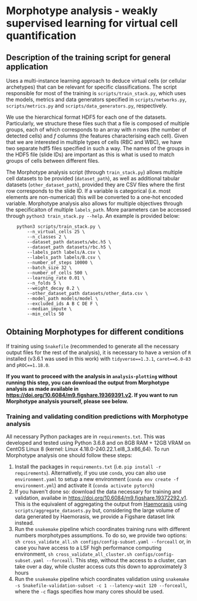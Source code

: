 # Morphotype analysis - weakly supervised learning for virtual cell quantification

## Description of the training script for general application

Uses a multi-instance learning approach to deduce virtual cells (or cellular archetypes) that can be relevant for specific classifications. The script responsible for most of the training is `scripts/train_stack.py`, which uses the models, metrics and data generators specified in `scripts/networks.py`, `scripts/metrics.py` and `scripts/data_generators.py`, respectively. 

We use the hierarchical format HDF5 for each one of the datasets. Particularly, we structure these files such that a file is composed of multiple groups, each of which corresponds to an array with $n$ rows (the number of detected cells) and $f$ columns (the features characterising each cell). Given that we are interested in multiple types of cells (RBC and WBC), we have two separate hdf5 files specified in such a way. The names of the groups in the HDF5 file (slide IDs) are important as this is what is used to match groups of cells between different files.

The Morphotype analysis script (through `train_stack.py`) allows multiple cell datasets to be provided (`dataset_path`), as well as additional tabular datasets (`other_dataset_path`), provided they are CSV files where the first row corresponds to the slide ID. If a variable is categorical (i.e. most elements are non-numerical) this will be converted to a one-hot encoded variable. Morphotype analysis also allows for multiple objectives through the specificaiton of multiple `labels_path`. More parameters can be accessed through `python3 train_stack.py --help`. An example is provided below:

```
    python3 scripts/train_stack.py \
        --n_virtual_cells 25 \
        --n_classes 2 \
        --dataset_path datasets/wbc.h5 \
        --dataset_path datasets/rbc.h5 \
        --labels_path labels/A.csv \
        --labels_path labels/B.csv \
        --number_of_steps 10000 \
        --batch_size 32 \
        --number_of_cells 500 \
        --learning_rate 0.01 \
        --n_folds 5 \
        --weight_decay 0.2 \
        --other_dataset_path datasets/other_data.csv \
        --model_path models/model \
        --excluded_ids A B C DE F \
        --median_impute \
        --min_cells 50 
```

## Obtaining Morphotypes for different conditions

If training using `Snakefile` (recommended to generate all the necessary output files for the rest of the analysis), it is necessary to have a version of `R` installed (v3.6.1 was used in this work) with `tidyverse==1.3.1`, `caret==6.0-83` and `pROC==1.18.0`. 

**If you want to proceed with the analysis in `analysis-plotting` without running this step, you can download the output from Morphotype analysis as made available in https://doi.org/10.6084/m9.figshare.19369391.v2. If you want to run Morphotype analysis yourself, please see below.**

### Training and validating condition predictions with Morphotype analysis

All necessary Python packages are in `requirements.txt`. This was developed and tested using Python 3.6.8 and on 8GB RAM + 12GB VRAM on CentOS Linux 8 (kernel: Linux 4.18.0-240.22.1.el8_3.x86_64). To run Morphotype analysis one should follow these steps:

1. Install the packages in `requirements.txt` (i.e. `pip install -r requirements`). Alternatively, if you use `conda`, you can also use `environment.yaml` to setup a new environment (`conda env create -f environment.yml`) and activate it (`conda activate pytorch`)
2. If you haven't done so: download the data necessary for training and validation, availabe in https://doi.org/10.6084/m9.figshare.19372292.v1. This is the equivalent of aggregating the output from [Haemorasis](https://github.com/josegcpa/haemorasis) using `scripts/aggregate_datasets.py` but, considering the large volume of data generated by Haemorasis, we provide a Figshare dataset link instead.
3. Run the `snakemake` pipeline which coordinates training runs with different numbers morphotypes assumptions. To do so, we provide two options: `sh cross_validate_all.sh configs/config-subset.yaml --forceall` or, in case you have access to a LSF high performance computing environment, `sh cross_validate_all_cluster.sh configs/config-subset.yaml --forceall`. This step, without the access to a cluster, can take over a day, while cluster access cuts this down to approximately 3 hours
4. Run the `snakemake` pipeline which coordinates validation using `snakemake -s Snakefile-validation-subset -c 1 --latency-wait 120 --forceall`, where the `-c` flags specifies how many cores should be used. 
